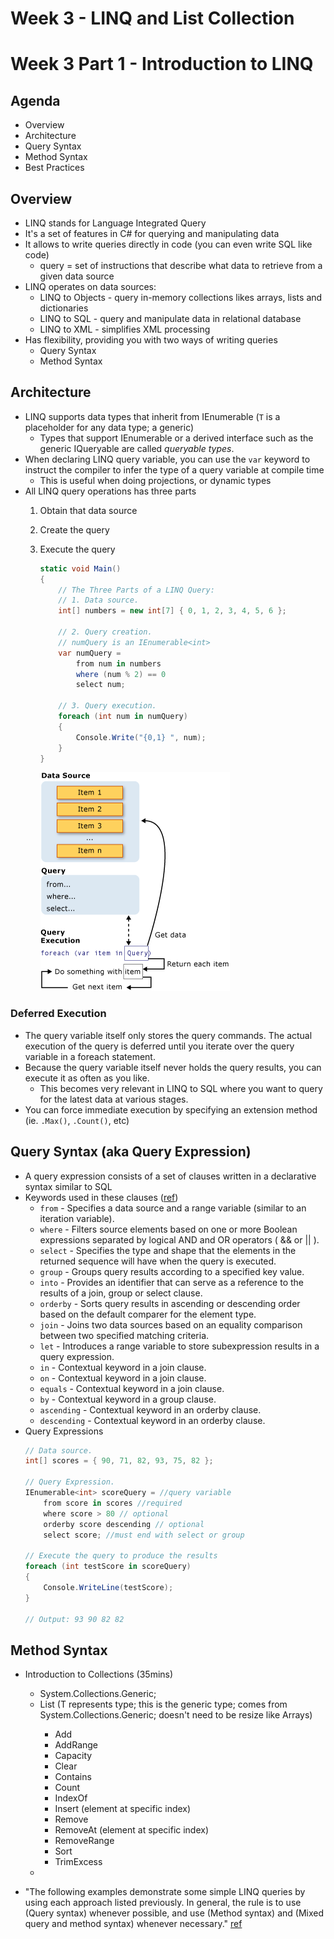 # Week 3 - LINQ and List Collection

# Week 3 Part 1 - Introduction to LINQ
## Agenda
- Overview
- Architecture
- Query Syntax
- Method Syntax
- Best Practices
## Overview
- LINQ stands for Language Integrated Query 
- It's a set of features in C# for querying and manipulating data
- It allows to write queries directly in code (you can even write SQL like code)
    - query = set of instructions that describe what data to retrieve from a given data source
- LINQ operates on data sources:
    - LINQ to Objects - query in-memory collections likes arrays, lists and dictionaries
    - LINQ to SQL - query and manipulate data in relational database
    - LINQ to XML - simplifies XML processing
- Has flexibility, providing you with two ways of writing queries
    - Query Syntax
    - Method Syntax

## Architecture
- LINQ supports data types that inherit from IEnumerable (`T` is a placeholder for any data type; a generic)
    -  Types that support IEnumerable<T> or a derived interface such as the generic IQueryable<T> are called _queryable types_.
- When declaring LINQ query variable, you can use the `var` keyword to instruct the compiler to infer the type of a query variable at compile time
    - This is useful when doing projections, or dynamic types
- All LINQ query operations has three parts 
    1. Obtain that data source
    2. Create the query
    3. Execute the query

        ```csharp
        static void Main()
        {
            // The Three Parts of a LINQ Query:
            // 1. Data source.
            int[] numbers = new int[7] { 0, 1, 2, 3, 4, 5, 6 };

            // 2. Query creation.
            // numQuery is an IEnumerable<int>
            var numQuery =
                from num in numbers
                where (num % 2) == 0
                select num;

            // 3. Query execution.
            foreach (int num in numQuery)
            {
                Console.Write("{0,1} ", num);
            }
        }
        ```
        ![Alt text](linq-query-complete-operation.png)
### Deferred Execution
- The query variable itself only stores the query commands. The actual execution of the query is deferred until you iterate over the query variable in a foreach statement.
- Because the query variable itself never holds the query results, you can execute it as often as you like.
    - This becomes very relevant in LINQ to SQL where you want to query for the latest data at various stages. 
- You can force immediate execution by specifying an extension method (ie. `.Max()`, `.Count()`, etc)
## Query Syntax (aka Query Expression)
- A query expression consists of a set of clauses written in a declarative syntax similar to SQL
- Keywords used in these clauses ([ref](https://learn.microsoft.com/en-us/dotnet/csharp/language-reference/keywords/query-keywords))
    - `from` - Specifies a data source and a range variable (similar to an iteration variable).
    - `where` - Filters source elements based on one or more Boolean expressions separated by logical AND and OR operators ( && or || ).
    - `select` - Specifies the type and shape that the elements in the returned sequence will have when the query is executed.
    - `group` -	Groups query results according to a specified key value.
    - `into` -	Provides an identifier that can serve as a reference to the results of a join, group or select clause.
    - `orderby` - Sorts query results in ascending or descending order based on the default comparer for the element type.
    - `join` - Joins two data sources based on an equality comparison between two specified matching criteria.
    - `let` - Introduces a range variable to store subexpression results in a query expression.
    - `in` - Contextual keyword in a join clause.
    - `on` - Contextual keyword in a join clause.
    - `equals` - Contextual keyword in a join clause.
    - `by` - Contextual keyword in a group clause.
    - `ascending` - Contextual keyword in an orderby clause.
    - `descending` - Contextual keyword in an orderby clause.
- Query Expressions
    ```csharp
    // Data source.
    int[] scores = { 90, 71, 82, 93, 75, 82 };

    // Query Expression.
    IEnumerable<int> scoreQuery = //query variable
        from score in scores //required
        where score > 80 // optional
        orderby score descending // optional
        select score; //must end with select or group

    // Execute the query to produce the results
    foreach (int testScore in scoreQuery)
    {
        Console.WriteLine(testScore);
    }

    // Output: 93 90 82 82
    ```

## Method Syntax

- Introduction to Collections (35mins)
    - System.Collections.Generic;
    - List<T> (T represents type; this is the generic type; comes from System.Collections.Generic; doesn't need to be resize like Arrays)
        - Add
        - AddRange
        - Capacity
        - Clear
        - Contains
        - Count
        - IndexOf
        - Insert (element at specific index)
        - Remove
        - RemoveAt (element at specific index)
        - RemoveRange
        - Sort
        - TrimExcess
    - 
    





- "The following examples demonstrate some simple LINQ queries by using each approach listed previously. In general, the rule is to use (Query syntax) whenever possible, and use (Method syntax) and (Mixed query and method syntax) whenever necessary." [ref](https://learn.microsoft.com/en-us/dotnet/csharp/linq/write-linq-queries#composability-of-queries)

